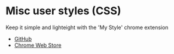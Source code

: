 # Misc user styles (CSS)

Keep it simple and lighteight with the 'My Style' chrome extension
* [GitHub](https://github.com/karthikv/my-style)
* [Chrome Web Store](https://chrome.google.com/webstore/detail/my-style/ljdhjpmbnkbengahefamnhmegbdifhlb)




